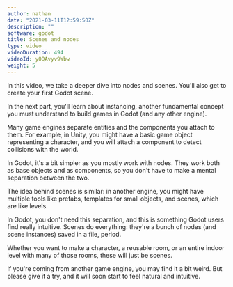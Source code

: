 ```yaml
---
author: nathan
date: "2021-03-11T12:59:50Z"
description: ""
software: godot
title: Scenes and nodes
type: video
videoDuration: 494
videoId: y0QAvyv9Wbw
weight: 5
---
```


In this video, we take a deeper dive into nodes and scenes. You'll also get to create your first Godot scene.

In the next part, you'll learn about instancing, another fundamental concept you must understand to build games in Godot (and any other engine).

Many game engines separate entities and the components you attach to them. For example, in Unity, you might have a basic game object representing a character, and you will attach a component to detect collisions with the world.

In Godot, it's a bit simpler as you mostly work with nodes. They work both as base objects and as components, so you don't have to make a mental separation between the two.

The idea behind scenes is similar: in another engine, you might have multiple tools like prefabs, templates for small objects, and scenes, which are like levels.

In Godot, you don't need this separation, and this is something Godot users find really intuitive. Scenes do everything: they're a bunch of nodes (and scene instances) saved in a file, period.

Whether you want to make a character, a reusable room, or an entire indoor level with many of those rooms, these will just be scenes.

If you're coming from another game engine, you may find it a bit weird. But please give it a try, and it will soon start to feel natural and intuitive.
